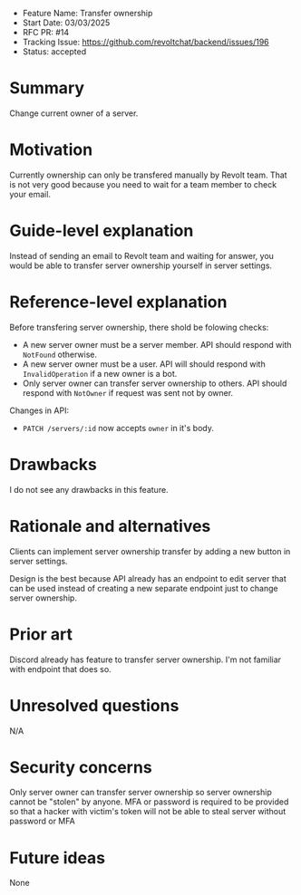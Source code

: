 - Feature Name: Transfer ownership
- Start Date: 03/03/2025
- RFC PR: #14
- Tracking Issue: https://github.com/revoltchat/backend/issues/196
- Status: accepted

# Summary

Change current owner of a server.

# Motivation

Currently ownership can only be transfered manually by Revolt team. That is not very good because you need to wait for a team member to check your email.

# Guide-level explanation

Instead of sending an email to Revolt team and waiting for answer, you would be able to transfer server ownership yourself in server settings.

# Reference-level explanation

Before transfering server ownership, there shold be folowing checks:
- A new server owner must be a server member. API should respond with `NotFound` otherwise.
- A new server owner must be a user. API will should respond with `InvalidOperation` if a new owner is a bot.
- Only server owner can transfer server ownership to others. API should respond with `NotOwner` if request was sent not by owner.

Changes in API:
- `PATCH /servers/:id` now accepts `owner` in it's body.

# Drawbacks

I do not see any drawbacks in this feature.

# Rationale and alternatives

Clients can implement server ownership transfer by adding a new button in server settings.

Design is the best because API already has an endpoint to edit server that can be used instead of creating a new separate endpoint just to change server ownership.

# Prior art

Discord already has feature to transfer server ownership. I'm not familiar with endpoint that does so.

# Unresolved questions

N/A

# Security concerns

Only server owner can transfer server ownership so server ownership cannot be "stolen" by anyone.
MFA or password is required to be provided so that a hacker with victim's token will not be able to steal server without password or MFA

# Future ideas

None
